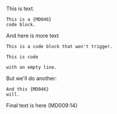 This is text.

    This is a {MD046}
    code block.

And here is more text

```text
This is a code block that won't trigger.
```

```text
This is code
 
with an empty line.
```

But we'll do another:

    And this {MD046}
    will.

Final text is here
{MD009:14}
